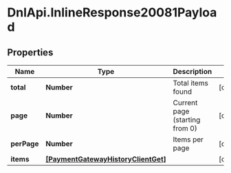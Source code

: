 # DnlApi.InlineResponse20081Payload

## Properties
Name | Type | Description | Notes
------------ | ------------- | ------------- | -------------
**total** | **Number** | Total items found | [optional] 
**page** | **Number** | Current page (starting from 0) | [optional] 
**perPage** | **Number** | Items per page | [optional] 
**items** | [**[PaymentGatewayHistoryClientGet]**](PaymentGatewayHistoryClientGet.md) |  | [optional] 


